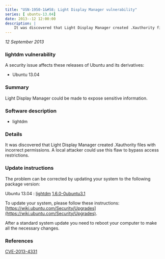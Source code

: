 ```yaml
---
title: "USN-1950-1&#58; Light Display Manager vulnerability"
series: [ ubuntu-13.04]
date: 2013--12 12:00:00
description: |
    It was discovered that Light Display Manager created .Xauthority files with incorrect permissions. A local attacker could use this flaw to bypass access restrictions. 
--- 
```

 
 

*12 September 2013*

### lightdm vulnerability

A security issue affects these releases of Ubuntu and its derivatives:

* Ubuntu 13.04

### Summary

Light Display Manager could be made to expose sensitive information. 

### Software description

* lightdm 

### Details

It was discovered that Light Display Manager created .Xauthority files with incorrect permissions. A local attacker could use this flaw to bypass access restrictions. 

### Update instructions

The problem can be corrected by updating your system to the following package version:

Ubuntu 13.04
 : [lightdm](https://launchpad.net/ubuntu/+source/lightdm) <span> [1.6.0-0ubuntu3.1](https://launchpad.net/ubuntu/+source/lightdm/1.6.0-0ubuntu3.1) </span> 

To update your system, please follow these instructions: [https://wiki.ubuntu.com/Security/Upgrades](https://wiki.ubuntu.com/Security/Upgrades).

After a standard system update you need to reboot your computer to make all the necessary changes. 

### References

 
 [CVE-2013-4331](http://people.ubuntu.com/~ubuntu-security/cve/CVE-2013-4331)
 

